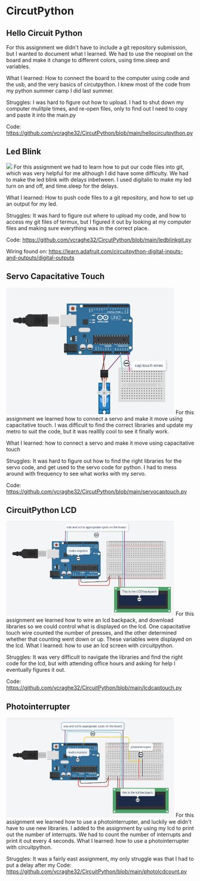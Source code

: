 # CircutPython

## Hello Circuit Python

For this assignment we didn't have to include a git repository submission, but I wanted to document what I learned. We had to use the neopixel on the board and make it change to different colors, using time.sleep and variables.

What I learned: How to connect the board to the computer using code and the usb, and the very basics of circutpython. I knew most of the code from my python summer camp I did last summer.

Struggles: I was hard to figure out how to upload. I had to shut down my computer mulitple times, and re-open files, only to find out I need to copy and paste it into the main.py

Code: https://github.com/vcraghe32/CircutPython/blob/main/hellocircutpython.py

## Led Blink
<img src="https://github.com/vcraghe32/CircutPython/blob/main/circutdiagramledblink.png" width="450">
For this assignment we had to learn how to put our code files into git, which was very helpful for me although I did have some difficulty. We had to make the led blink with delays inbetween. I used digitalio to make my led turn on and off, and time.sleep for the delays.

What I learned: How to push code files to a git repository, and how to set up an output for my led.

Struggles: It was hard to figure out where to upload my code, and how to access my git files of termux, but I figured it out by looking at my computer files and making sure everything was in the correct place.

Code: https://github.com/vcraghe32/CircutPython/blob/main/ledblinkgit.py

Wiring found on: https://learn.adafruit.com/circuitpython-digital-inputs-and-outputs/digital-outputs

## Servo Capacitative Touch
<img src="https://github.com/vcraghe32/CircuitPython/blob/main/folder_name/Servocaptouchwiring.png" width="450">
For this assignment we learned how to connect a servo and make it move using capacitative touch. I was difficult to find the correct libraries and update my metro to suit the code, but it was realllly cool to see it finally work.

What I learned: how to connect a servo and make it move using capacitative touch

Struggles: It was hard to figure out how to find the right libraries for the servo code, and get used to the servo code for python. I had to mess around with frequency to see what works with my servo.

Code: https://github.com/vcraghe32/CircutPython/blob/main/servocaptouch.py

## CircuitPython LCD
<img src="https://github.com/vcraghe32/CircuitPython/blob/main/folder_name/lcdwiring.png" width="450">
For this assignment we learned how to wire an lcd backpack, and download libraries so we could control what is displayed on the lcd. One capacitative touch wire counted the number of presses, and the other determined whether that counting went down or up. These variables were displayed on the lcd.
What I learned: how to use an lcd screen with circuitpython.

Struggles: It was very difficult to navigate the libraries and find the right code for the lcd, but with attending office hours and asking for help I eventually figures it out.

Code: https://github.com/vcraghe32/CircuitPython/blob/main/lcdcaptouch.py
## Photointerrupter
<img src="https://github.com/vcraghe32/CircuitPython/blob/main/folder_name/photolcdwiring.png" width="450">
For this assignment we learned how to use a photointerrupter, and luckily we didn't have to use new libraries. I added to the assignment by using my lcd to print out the number of interrupts. We had to count the number of interrupts and print it out every 4 seconds. 
What I learned: how to use a photointerrupter with circuitpython.

Struggles: It was a fairly east assignment, my only struggle was that I had to put a delay after my 
Code: https://github.com/vcraghe32/CircuitPython/blob/main/photolcdcount.py

